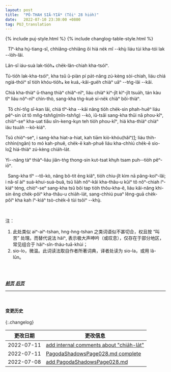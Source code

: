 ```yaml
---
layout: post
title:  "PÓ-THAH SIÂ-YIÁᴺ (Tŏiⁿ 28 hio̍h)"
date:   2022-07-10 23:30:00 +0800
tag: PUJ_translation
---
```


{% include puj-style.html %}
{% include changlog-table-style.html %}

<!-- It not infrequently happens that the flesh becomes putrescent during the process of binding, and portions slough off from the sole. -->
&nbsp;&nbsp;Tîⁿ-kha hṳ́-tiang-sî, chhiâng-chhiâng ŏi hiá ne̍k mî &#x002D;&#x002D;khṳ̀ liáu tùi kha-tói lak &#x002D;&#x002D;lo̍h-lâi.
<!-- Sometimes a toe or more drop off. -->
Lân-sî iáu-suà lak-tio̍h⁎ che̍k-lân-chiah kha-tsóiⁿ.
<!-- In this case the feet are much smaller than they could else be made, and elegance is secured at the cost of months of suffering. -->
Tú-tio̍h lak-kha-tsóiⁿ, kha tsŭ ŭ-piàn pí pa̍t-nâng zú-kèng sòi-chiah, liáu chiá ngiá-thóiⁿ sĭ tio̍h khóu-tio̍h⁎ ke kuá₊-kâi-gue̍h chiàⁿ uāⁿ &#x002D;&#x002D;tńg-lâi &#x002D;&#x002D;kâi. 
<!-- The pain ordinarily continues about a year, then gradually diminishes, till at the end of two years the feet are practically dead and painless. -->
Chiá kha-thiàⁿ ŭ-thang thiàⁿ chiâⁿ-nîⁿ, liáu chiàⁿ kìⁿ-jît kìⁿ-jît tsua̍h, tán kàu tîⁿ liáu nŏⁿ-nîⁿ chìn-thò, sang-kha tǹg-kuè sí-ne̍k chiàⁿ bŏi-thiàⁿ.

<!-- During this time the victim of fashion sleeps only on her back, lying across the bed, with her feet dangling over the side, so that the edge of the bedstead presses on the nerves behind the knees in such a way as to dull the pain somewhat. -->
&nbsp;&nbsp;Tŏ chí-tn̄g sî-kan lăi, chiá tîⁿ-kha &#x002D;&#x002D;kâi nâng tio̍h che̍k-sin phah-huêⁿ liáu pêⁿ-sin u̍t tŏ mn̂g-tshn̂g(mîn-tshn̂g) &#x002D;&#x002D;kò, iû-tsăi sang-kha thūi nā phou-kîⁿ, chiòⁿ-seⁿ kha-uat tiâu sîn-keng-kṳn teh tio̍h phou-kîⁿ, hiá kha-thiàⁿ chiàⁿ iáu tsua̍h &#x002D;&#x002D;kò-kiáⁿ.
<!-- There she swings her feet and moans, and even in the coldest weather she cannot wrap herself in a coverlet, because every return of warmth to her limbs increases the aching. -->
Tsŭ chiòⁿ-seⁿ, i sang-kha hiat-a-hiat, kah tiām kiò-khóu(hâiⁿ)<a href="#note_1" class="note">1</a>; liáu thih-chhìn(ngân) to mó kah-phuĕ, che̍k-ē kah-phuĕ liáu kha-chhiú che̍k-ē sio-lo<a href="#note_2" class="note">2</a> hiá-thiàⁿ zú-kèng chia̍h-la̍t.
<!-- The sensation is said to be like that of having the joints punctured with needles. -->
Yi&#x002D;&#x002D;nâng tàⁿ thiàⁿ-liáu jiân-tǹg thong-sin kut-tsat khṳh tsam puh&#x002D;&#x002D;tio̍h pêⁿ-iōⁿ.

<!-- While the feet are being formed they are useless, and their owner moves about the room to which she is confined, by putting her knees on two stools, so that her feet will not touch the floor, and throwing her weight upon one knee at a time, while she moves the stools alternately forward with her hands. -->
&nbsp;&nbsp;Sang-kha tîⁿ &#x002D;&#x002D;tŏ-kò, nâng bô-tit ēng kiâⁿ, tio̍h chiu-jît kìm nā pâng-koiⁿ-lăi; i nâ-sĭ àiⁿ suá-khui-suá-buâ, tsŭ lia̍h nŏⁿ-kâi kha-thâu-u kŭiⁿ tŏ nŏⁿ-chiah íⁿ-kiáⁿ téng, chiòⁿ-seⁿ sang-kha tsŭ bŏi tap tio̍h thôu-kha-ĕ, liáu kâi-nâng khi-sin ēng che̍k-pôiⁿ kha-thâu-u chia̍h-la̍t, sang-chhiú puaⁿ lĕng-guā che̍k-pôiⁿ kha kah íⁿ-kiáⁿ tsò-che̍k-ē tùi tsôiⁿ &#x002D;&#x002D;khṳ̀.
<!--  注：chia̍h-la̍t，在此处表示全部受力。不同于 tsah-la̍t（用力） 与  tsat-la̍t（巧用力）。 -->
<br>

注：
1. <span id="note_1">此处类似 aiⁿ-aiⁿ-tshan, hng-hng-tshan 之类词语似不甚切合，权且按 “叫苦” 处理。而替代说法 hâiⁿ, 表示极大声呻吟（或叹息），仅存在于部分地区，常见组合于 hâiⁿ-sîn-tháu-tuā-khùi；<span>
2. <span id="note_2">sio-lo，微温。此词读法取自作者所著词典，译者处读为 sio-la，或用 lâ-lûn。<span>
<br>

<br>

***[前页](PagodaShadowsPage027.html)***
***[后页](PagodaShadowsPage029.html)***

---
<br>

#### 变更历史

{:.changelog}

| 更改日期 | 更改信息 |
| --- | --- |
| 2022-07-11 | <a href="https://github.com/DonAnthonyLee/DonAnthonyLee.github.io/commit/0e1e7126fcd0b75dc202a91dddaf6c75fbfd789c" target="_blank">add internal comments about "chia̍h-la̍t"</a> |
| 2022-07-11 | <a href="https://github.com/DonAnthonyLee/DonAnthonyLee.github.io/commit/bbe3de7be3807f2624c24e04e9e4e755f0e0f3f4" target="_blank">PagodaShadowsPage028.md complete</a> |
| 2022-07-08 | <a href="https://github.com/DonAnthonyLee/DonAnthonyLee.github.io/commit/4efc250e2930b3d3dae4064c03d9bb60a69333d4" target="_blank">add PagodaShadowsPage028.md</a> |
